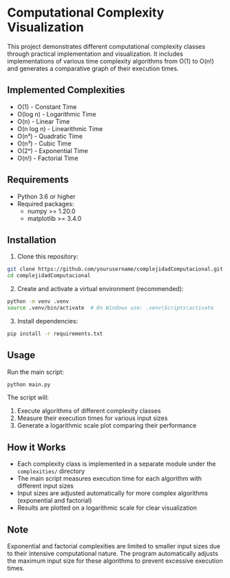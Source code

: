 # Computational Complexity Visualization

This project demonstrates different computational complexity classes through practical implementation and visualization. It includes implementations of various time complexity algorithms from O(1) to O(n!) and generates a comparative graph of their execution times.

## Implemented Complexities

- O(1) - Constant Time
- O(log n) - Logarithmic Time
- O(n) - Linear Time
- O(n log n) - Linearithmic Time
- O(n²) - Quadratic Time
- O(n³) - Cubic Time
- O(2ⁿ) - Exponential Time
- O(n!) - Factorial Time

## Requirements

- Python 3.6 or higher
- Required packages:
  - numpy >= 1.20.0
  - matplotlib >= 3.4.0

## Installation

1. Clone this repository:
```bash
git clone https://github.com/yourusername/complejidadComputacional.git
cd complejidadComputacional
```

2. Create and activate a virtual environment (recommended):
```bash
python -m venv .venv
source .venv/bin/activate  # On Windows use: .venv\Scripts\activate
```

3. Install dependencies:
```bash
pip install -r requirements.txt
```

## Usage

Run the main script:
```bash
python main.py
```

The script will:
1. Execute algorithms of different complexity classes
2. Measure their execution times for various input sizes
3. Generate a logarithmic scale plot comparing their performance

## How it Works

- Each complexity class is implemented in a separate module under the `complexities/` directory
- The main script measures execution time for each algorithm with different input sizes
- Input sizes are adjusted automatically for more complex algorithms (exponential and factorial)
- Results are plotted on a logarithmic scale for clear visualization

## Note

Exponential and factorial complexities are limited to smaller input sizes due to their intensive computational nature. The program automatically adjusts the maximum input size for these algorithms to prevent excessive execution times.
